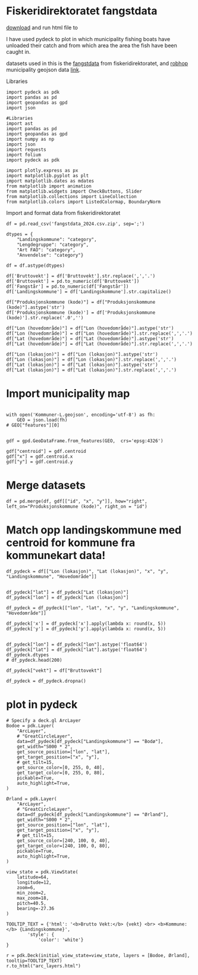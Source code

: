 # Fiskeridirektoratet fangstdata

[download](arc_layers.html) and run html file to 

I have used pydeck to plot in which municipality fishing boats have unloaded their catch and from which area the area the fish have been caught in.

datasets used in this is the [fangstdata](https://www.fiskeridir.no/Tall-og-analyse/AApne-data/Fangstdata-seddel-koblet-med-fartoeydata) from fiskeridirektoratet, and [robhop](https://github.com/robhop/) municipality geojson data [link](https://github.com/robhop/fylker-og-kommuner/blob/main/Kommuner-L.geojson).

Libraries 

```
import pydeck as pdk
import pandas as pd
import geopandas as gpd
import json

#Libraries
import ast
import pandas as pd
import geopandas as gpd
import numpy as np
import json
import requests
import folium
import pydeck as pdk

import plotly.express as px
import matplotlib.pyplot as plt
import matplotlib.dates as mdates
from matplotlib import animation
from matplotlib.widgets import CheckButtons, Slider
from matplotlib.collections import LineCollection
from matplotlib.colors import ListedColormap, BoundaryNorm

```
Import and format data from fiskeridirektoratet
```
df = pd.read_csv('fangstdata_2024.csv.zip', sep=';')

dtypes = {
    "Landingskommune": "category",
    "Lengdegruppe": "category",
    "Art FAO": "category",
    "Anvendelse": "category"}

df = df.astype(dtypes)

df['Bruttovekt'] = df['Bruttovekt'].str.replace(',','.')
df['Bruttovekt'] = pd.to_numeric(df['Bruttovekt'])
df['Fangstår'] = pd.to_numeric(df['Fangstår'])
df['Landingskommune'] = df['Landingskommune'].str.capitalize()

df["Produksjonskommune (kode)"] = df["Produksjonskommune (kode)"].astype('str')
df['Produksjonskommune (kode)'] = df['Produksjonskommune (kode)'].str.replace('.0','')

df["Lon (hovedområde)"] = df["Lon (hovedområde)"].astype('str')
df["Lon (hovedområde)"] = df["Lon (hovedområde)"].str.replace(',','.')
df["Lat (hovedområde)"] = df["Lat (hovedområde)"].astype('str')
df["Lat (hovedområde)"] = df["Lat (hovedområde)"].str.replace(',','.')

df["Lon (lokasjon)"] = df["Lon (lokasjon)"].astype('str')
df["Lon (lokasjon)"] = df["Lon (lokasjon)"].str.replace(',','.')
df["Lat (lokasjon)"] = df["Lat (lokasjon)"].astype('str')
df["Lat (lokasjon)"] = df["Lat (lokasjon)"].str.replace(',','.')

```
# Import municipality map 

```

with open('Kommuner-L.geojson', encoding='utf-8') as fh:
    GEO = json.load(fh)
# GEO["features"][0]


gdf = gpd.GeoDataFrame.from_features(GEO,  crs='epsg:4326')

gdf["centroid"] = gdf.centroid
gdf["x"] = gdf.centroid.x
gdf["y"] = gdf.centroid.y

```
# Merge datasets

```
df = pd.merge(df, gdf[["id", "x", "y"]], how="right", left_on="Produksjonskommune (kode)", right_on = "id")
```

# Match opp landingskommune med centroid for kommune fra kommunekart data!
```
df_pydeck = df[["Lon (lokasjon)", "Lat (lokasjon)", "x", "y", "Landingskommune", "Hovedområde"]]


df_pydeck["lat"] = df_pydeck["Lat (lokasjon)"]
df_pydeck["lon"] = df_pydeck["Lon (lokasjon)"]

df_pydeck = df_pydeck[["lon", "lat", "x", "y", "Landingskommune", "Hovedområde"]]

df_pydeck['x'] = df_pydeck['x'].apply(lambda x: round(x, 5))
df_pydeck['y'] = df_pydeck['y'].apply(lambda x: round(x, 5))


df_pydeck["lon"] = df_pydeck["lon"].astype('float64')
df_pydeck["lat"] = df_pydeck["lat"].astype('float64')
df_pydeck.dtypes
# df_pydeck.head(200)

df_pydeck["vekt"] = df["Bruttovekt"]

df_pydeck = df_pydeck.dropna()

```

# plot in pydeck

```
# Specify a deck.gl ArcLayer
Bodoe = pdk.Layer(
    "ArcLayer",
    # "GreatCircleLayer",
    data=df_pydeck[df_pydeck["Landingskommune"] == "Bodø"],
    get_width="S000 * 2",
    get_source_position=["lon", "lat"],
    get_target_position=["x", "y"],
    # get_tilt=15,
    get_source_color=[0, 255, 0, 40],
    get_target_color=[0, 255, 0, 80],
    pickable=True,
    auto_highlight=True,
)

Ørland = pdk.Layer(
    "ArcLayer",
    # "GreatCircleLayer",
    data=df_pydeck[df_pydeck["Landingskommune"] == "Ørland"],
    get_width="S000 * 2",
    get_source_position=["lon", "lat"],
    get_target_position=["x", "y"],
    # get_tilt=15,
    get_source_color=[240, 100, 0, 40],
    get_target_color=[240, 100, 0, 80],
    pickable=True,
    auto_highlight=True,
)

view_state = pdk.ViewState(
    latitude=64,
    longitude=12,
    zoom=6,
    min_zoom=2,
    max_zoom=18,
    pitch=40.5,
    bearing=-27.36
)

TOOLTIP_TEXT = {'html': '<b>Brutto Vekt:</b> {vekt} <br> <b>Kommune:</b> {Landingskommune}',
        'style': {
            'color': 'white'}
}

r = pdk.Deck(initial_view_state=view_state, layers = [Bodoe, Ørland],  tooltip=TOOLTIP_TEXT)
r.to_html("arc_layers.html")

```
